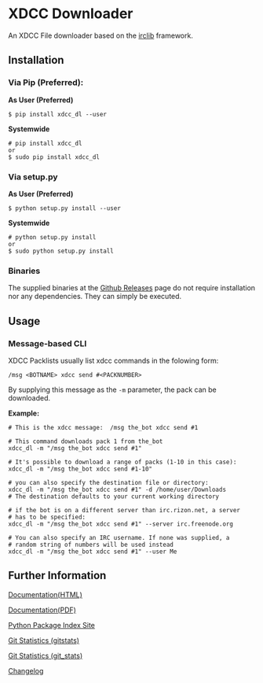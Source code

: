 # XDCC Downloader

An XDCC File downloader based on the [irclib](https://github.com/jaraco/irc) framework.

## Installation

### Via Pip (Preferred):

**As User (Preferred)**

    $ pip install xdcc_dl --user
    
**Systemwide**

    # pip install xdcc_dl
    or
    $ sudo pip install xdcc_dl
    
### Via setup.py

**As User (Preferred)**

    $ python setup.py install --user
    
**Systemwide**

    # python setup.py install
    or
    $ sudo python setup.py install
    
    
### Binaries

The supplied binaries at the [Github Releases](https://github.com/namboy94/xdcc-downloader/releases) page
do not require installation nor any dependencies. They can simply be executed.


## Usage

### Message-based CLI

XDCC Packlists usually list xdcc commands in the folowing form:

    /msg <BOTNAME> xdcc send #<PACKNUMBER>
    
By supplying this message as the ```-m``` parameter, the pack can be downloaded.

**Example:**

    # This is the xdcc message:  /msg the_bot xdcc send #1
    
    # This command downloads pack 1 from the_bot
    xdcc_dl -m "/msg the_bot xdcc send #1"
    
    # It's possible to download a range of packs (1-10 in this case):
    xdcc_dl -m "/msg the_bot xdcc send #1-10"
    
    # you can also specify the destination file or directory:
    xdcc_dl -m "/msg the_bot xdcc send #1" -d /home/user/Downloads
    # The destination defaults to your current working directory
    
    # if the bot is on a different server than irc.rizon.net, a server
    # has to be specified:
    xdcc_dl -m "/msg the_bot xdcc send #1" --server irc.freenode.org
    
    # You can also specify an IRC username. If none was supplied, a
    # random string of numbers will be used instead
    xdcc_dl -m "/msg the_bot xdcc send #1" --user Me
    
 
## Further Information

[Documentation(HTML)](https://docs.namibsun.net/html_docs/xdcc-downloader/index.html)

[Documentation(PDF)](https://docs.namibsun.net/pdf_docs/xdcc-downloader.pdf)

[Python Package Index Site](https://pypi.python.org/pypi/xdcc_dl)

[Git Statistics (gitstats)](https://gitstats.namibsun.net/gitstats/xdcc-downloader/index.html)

[Git Statistics (git_stats)](https://gitstats.namibsun.net/git_stats/xdcc-downloader/index.html)

[Changelog](https://gitlab.namibsun.net/namboy94/xdcc-downloader/raw/master/CHANGELOG)